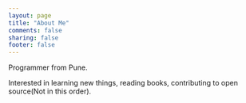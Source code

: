 ```yaml
---
layout: page
title: "About Me"
comments: false
sharing: false
footer: false
---
```


Programmer from Pune.

Interested in learning new things, reading books, contributing to open
source(Not in this order).
